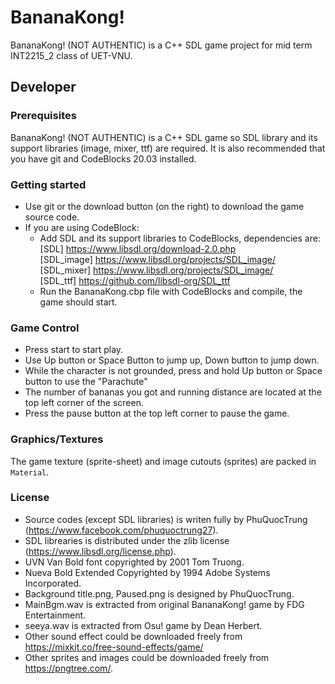 # BananaKong!

BananaKong! (NOT AUTHENTIC) is a C++ SDL game project for mid term INT2215_2 class of UET-VNU.

## Developer

### Prerequisites
BananaKong! (NOT AUTHENTIC) is a C++ SDL game so SDL library and its support libraries (image, mixer, ttf) are required. It is also recommended that you have git and CodeBlocks 20.03 installed.

### Getting started
- Use git or the download button (on the right) to download the game source code.
- If you are using CodeBlock:
  + Add SDL and its support libraries to CodeBlocks, dependencies are:\
  		[SDL] https://www.libsdl.org/download-2.0.php \
     	[SDL_image] https://www.libsdl.org/projects/SDL_image/ \
     	[SDL_mixer] https://www.libsdl.org/projects/SDL_image/ \
     	[SDL_ttf] https://github.com/libsdl-org/SDL_ttf
  + Run the BananaKong.cbp file with CodeBlocks and compile, the game should start.

### Game Control
- Press start to start play.
- Use Up button or Space Button to jump up, Down button to jump down.
- While the character is not grounded, press and hold Up button or Space button to use the "Parachute"
- The number of bananas you got and running distance are located at the top left corner of the screen.
- Press the pause button at the top left corner to pause the game.

### Graphics/Textures
The game texture (sprite-sheet) and image cutouts (sprites) are packed in `Material`.

### License
- Source codes (except SDL libraries) is writen fully by PhuQuocTrung (https://www.facebook.com/phuquoctrung27).
- SDL librearies is distributed under the zlib license (https://www.libsdl.org/license.php).
- UVN Van Bold font copyrighted by 2001 Tom Truong.
- Nueva Bold Extended Copyrighted by 1994 Adobe Systems Incorporated.
- Background title.png, Paused.png is designed by PhuQuocTrung.
- MainBgm.wav is extracted from original BananaKong! game by FDG Entertainment.
- seeya.wav is extracted from Osu! game by Dean Herbert.
- Other sound effect could be downloaded freely from https://mixkit.co/free-sound-effects/game/
- Other sprites and images could be downloaded freely from https://pngtree.com/.
